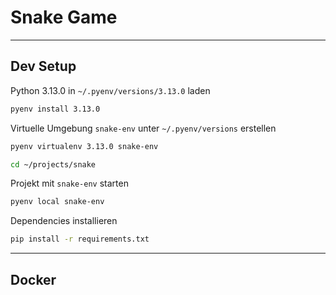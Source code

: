 # Snake Game

---

## Dev Setup

Python 3.13.0 in `~/.pyenv/versions/3.13.0` laden

```bash
pyenv install 3.13.0
```

Virtuelle Umgebung `snake-env` unter `~/.pyenv/versions` erstellen

```bash
pyenv virtualenv 3.13.0 snake-env
```

```bash
cd ~/projects/snake
```

Projekt mit `snake-env` starten

```bash
pyenv local snake-env
```

Dependencies installieren

```bash
pip install -r requirements.txt
```

---

## Docker
